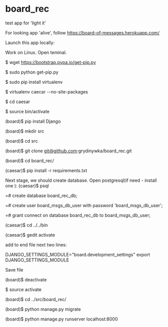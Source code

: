 # board_rec
test app for 'light it'

For looking app 'alive', follow 
https://board-of-messages.herokuapp.com/

Launch this app locally:

Work on Linux. Open teminal.

$ wget https://bootstrap.pypa.io/get-pip.py

$ sudo python get-pip.py

$ sudo pip install virtualenv

$ virtualenv caecar --no-site-packages

$ cd caesar

$ source bin/activate

(board)$ pip install Django

(board)$ mkdir src

(board)$ cd src

(board)$ git clone  git@github.com:grydinywka/board_rec.git

(board)$ cd board_rec/

(caesar)$ pip install -r requirements.txt

Next stage, we should create database. Open postgresql(if need - install one ):
(caesar)$ psql

=# create database board_rec_db;

=# create user board_msgs_db_user with password 'board_msgs_db_user';

=# grant connect on database board_rec_db to board_msgs_db_user;

(caesar)$ cd ../../bin

(caesar)$ gedit activate

add to end file next two lines:

DJANGO_SETTINGS_MODULE="board.development_settings"
export DJANGO_SETTINGS_MODULE

Save file

(board)$ deactivate

$ source activate

(board)$ cd ../src/board_rec/

(board)$ python manage.py migrate

(board)$ python manage.py runserver localhost:8000
